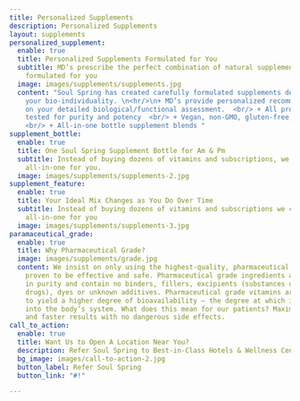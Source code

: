 ```yaml
---
title: Personalized Supplements
description: Personalized Supplements
layout: supplements
personalized_supplement:
  enable: true
  title: Personalized Supplements Formulated for You
  subtitle: MD’s prescribe the perfect combination of natural supplements specially
    formulated for you
  image: images/supplements/supplements.jpg
  content: "Soul Spring has created carefully formulated supplements designed to support
    your bio-individuality. \n<hr/>\n+ MD’s provide personalized recommendations based
    on your detailed biological/functional assessment.  <br/> + All products are third-party
    tested for purity and potency  <br/> + Vegan, non-GMO, gluten-free, and sugar-free
    <br/> + All-in-one bottle supplement blends "
supplement_bottle:
  enable: true
  title: One Soul Spring Supplement Bottle for Am & Pm
  subtitle: Instead of buying dozens of vitamins and subscriptions, we customize an
    all-in-one for you.
  image: images/supplements/supplements-2.jpg
supplement_feature:
  enable: true
  title: Your Ideal Mix Changes as You Do Over Time
  subtitle: Instead of buying dozens of vitamins and subscriptions we customize an
    all-in-one for you
  image: images/supplements/supplements-3.jpg
paramaceutical_grade:
  enable: true
  title: Why Pharmaceutical Grade?
  image: images/supplements/grade.jpg
  content: We insist on only using the highest-quality, pharmaceutical grade nutrients
    proven to be effective and safe. Pharmaceutical grade ingredients are over 99%
    in purity and contain no binders, fillers, excipients (substances used to dilute
    drugs), dyes or unknown additives. Pharmaceutical grade vitamins are also formulated
    to yield a higher degree of bioavailability – the degree at which it is absorbed
    into the body’s system. What does this mean for our patients? Maximum health benefits
    and faster results with no dangerous side effects.
call_to_action:
  enable: true
  title: Want Us to Open A Location Near You?
  description: Refer Soul Spring to Best-in-Class Hotels & Wellness Centers
  bg_image: images/call-to-action-2.jpg
  button_label: Refer Soul Spring
  button_link: "#!"

---
```

